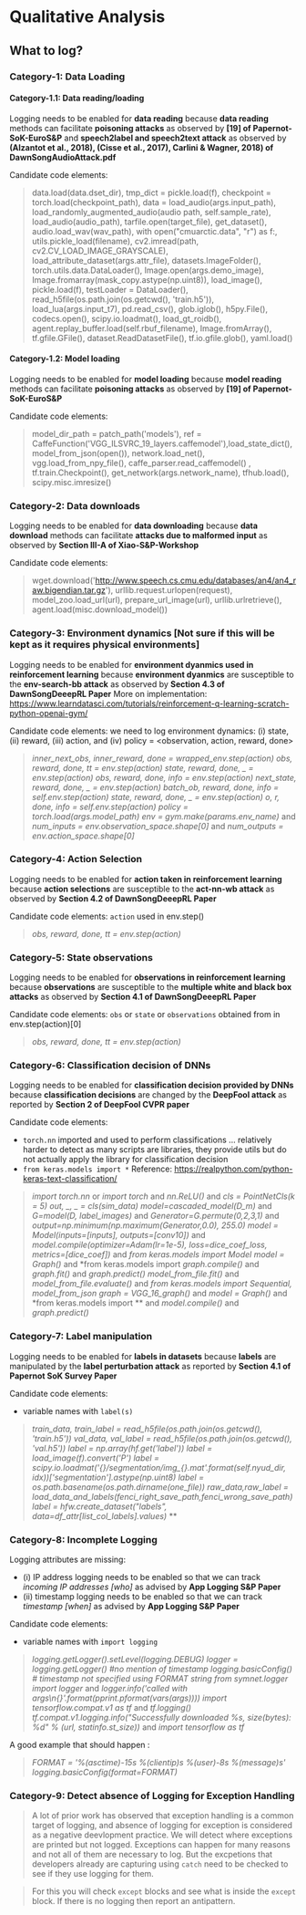 # Qualitative Analysis 

## What to log? 

### Category-1: Data Loading 

#### Category-1.1: Data reading/loading  

Logging needs to be enabled for **data reading** because **data reading** methods can facilitate **poisoning attacks** as observed by **[19] of Papernot-SoK-EuroS&P** and **speech2label and speech2text attack** as observed by **(Alzantot et al., 2018), (Cisse et al., 2017), Carlini & Wagner, 2018) of DawnSongAudioAttack.pdf**

Candidate code elements: 

> data.load(data.dset_dir), tmp_dict = pickle.load(f), checkpoint = torch.load(checkpoint_path), data = load_audio(args.input_path), load_randomly_augmented_audio(audio path, self.sample_rate), load_audio(audio_path), tarfile.open(target_file), get_dataset(), audio.load_wav(wav_path), with open("cmuarctic.data", "r") as f:, utils.pickle_load(filename), cv2.imread(path, cv2.CV_LOAD_IMAGE_GRAYSCALE), load_attribute_dataset(args.attr_file), datasets.ImageFolder(), torch.utils.data.DataLoader(), Image.open(args.demo_image), Image.fromarray(mask_copy.astype(np.uint8)), load_image(), pickle.load(f), testLoader = DataLoader(), read_h5file(os.path.join(os.getcwd(), 'train.h5')), load_lua(args.input_t7), pd.read_csv(), glob.iglob(), h5py.File(), codecs.open(), scipy.io.loadmat(), load_gt_roidb(), agent.replay_buffer.load(self.rbuf_filename), Image.fromArray(), tf.gfile.GFile(), dataset.ReadDatasetFile(), tf.io.gfile.glob(), yaml.load()

#### Category-1.2: Model loading 

Logging needs to be enabled for **model loading** because **model reading** methods can facilitate **poisoning attacks** as observed by **[19] of Papernot-SoK-EuroS&P**

Candidate code elements:

> model_dir_path = patch_path('models'), ref = CaffeFunction('VGG_ILSVRC_19_layers.caffemodel'),load_state_dict(), model_from_json(open()), network.load_net(), vgg.load_from_npy_file(), caffe_parser.read_caffemodel() , tf.train.Checkpoint(), get_network(args.network_name), tfhub.load(), scipy.misc.imresize()


### Category-2: Data  downloads 

Logging needs to be enabled for **data downloading** because **data download** methods can facilitate **attacks due to malformed input** as observed by **Section III-A of Xiao-S&P-Workshop** 

Candidate code elements: 

> wget.download('http://www.speech.cs.cmu.edu/databases/an4/an4_raw.bigendian.tar.gz'), urllib.request.urlopen(request), model_zoo.load_url(url), prepare_url_image(url), urllib.urlretrieve(), agent.load(misc.download_model())




### Category-3: Environment dynamics [Not sure if this will be kept as it requires physical environments]

Logging needs to be enabled for **environment dyanmics used in reinforcement learning** because **environment dyanmics** are susceptible to the **env-search-bb attack** as observed by **Section 4.3 of DawnSongDeeepRL Paper** 
More on implementation: https://www.learndatasci.com/tutorials/reinforcement-q-learning-scratch-python-openai-gym/

Candidate code elements: we need to log environment dynamics: (i) state, (ii) reward, (iii) action, and (iv) policy = <observation, action, reward, done>

> *inner_next_obs, inner_reward, done = wrapped_env.step(action)*
> *obs, reward, done, tt = env.step(action)* 
> *state, reward, done, _ = env.step(action)*
> *obs, reward, done, info = env.step(action)* 
> *next_state, reward, done, _ = env.step(action)* 
> *batch_ob, reward, done, info = self.env.step(action)* 
> *state, reward, done, _ = env.step(action)*
> *o, r, done, info = self.env.step(action)* 
> *policy = torch.load(args.model_path)* 
> *env = gym.make(params.env_name)* and *num_inputs = env.observation_space.shape[0]* and *num_outputs = env.action_space.shape[0]*


### Category-4: Action Selection 

Logging needs to be enabled for **action taken in reinforcement learning** because **action selections** are susceptible to the **act-nn-wb attack** as observed by **Section 4.2 of DawnSongDeeepRL Paper** 

Candidate code elements: `action` used in env.step()

> *obs, reward, done, tt = env.step(action)* 

### Category-5: State observations 

Logging needs to be enabled for **observations in reinforcement learning** because **observations** are susceptible to the **multiple white and black box attacks** as observed by **Section 4.1 of DawnSongDeeepRL Paper** 

Candidate code elements: `obs` or `state` or `observations` obtained from in env.step(action)[0]

> *obs, reward, done, tt = env.step(action)* 



### Category-6: Classification decision of DNNs

Logging needs to be enabled for **classification decision provided by DNNs** because **classification decisions** are changed by the **DeepFool attack** as reported by **Section 2 of DeepFool CVPR paper** 

Candidate code elements:
-  `torch.nn` imported and used to perform classifications ... relatively harder to detect as many scripts are libraries, they provide utils but do not actually apply the library for classification decision 
- `from keras.models import *` Reference: https://realpython.com/python-keras-text-classification/ 


> *import torch.nn* or *import torch* and *nn.ReLU()* and *cls = PointNetCls(k = 5)* *out, _, _ = cls(sim_data)*
> *model=cascaded_model(D_m)* and *G=model(D, label_images)* and *Generator=G.permute(0,2,3,1)* and *output=np.minimum(np.maximum(Generator,0.0), 255.0)*
> *model = Model(inputs=[inputs], outputs=[conv10])* and *model.compile(optimizer=Adam(lr=1e-5), loss=dice_coef_loss, metrics=[dice_coef])* and *from keras.models import Model*
> *model = Graph()* and *from keras.models import *graph.compile()* and *graph.fit()* and *graph.predict()* 
> *model_from_file.fit()* and *model_from_file.evaluate()* and *from keras.models import Sequential, model_from_json*
> *graph = VGG_16_graph()* and *model = Graph()* and *from keras.models import ** and *model.compile()* and *graph.predict()* 




### Category-7: Label manipulation 

Logging needs to be enabled for **labels in datasets** because **labels** are manipulated by the **label perturbation attack** as reported by **Section 4.1 of Papernot SoK Survey Paper** 

Candidate code elements:
- variable names with `label(s)` 


> *train_data, train_label = read_h5file(os.path.join(os.getcwd(), 'train.h5'))*
> *val_data, val_label = read_h5file(os.path.join(os.getcwd(), 'val.h5'))*
> *label = np.array(hf.get('label'))* 
> *label = load_image(f).convert('P')* 
> *label = scipy.io.loadmat('{}/segmentation/img_{}.mat'.format(self.nyud_dir, idx))['segmentation'].astype(np.uint8)* 
> *label = os.path.basename(os.path.dirname(one_file))* 
> *raw_data,raw_label = load_data_and_labels(fenci_right_save_path,fenci_wrong_save_path)*
> *label = hfw.create_dataset("labels", data=df_attr[list_col_labels].values)*
> **



### Category-8: Incomplete Logging 

Logging attributes are missing: 
- (i) IP address logging needs to be enabled so that we can track *incoming IP addresses [who]* as advised by **App Logging S&P Paper** 
- (ii) timestamp logging needs to be enabled so that we can track *timestamp [when]* as advised by **App Logging S&P Paper** 

Candidate code elements:
- variable names with `import logging` 


> *logging.getLogger().setLevel(logging.DEBUG)*
> *logger = logging.getLogger() #no mention of timestamp*
> *logging.basicConfig() # timestamp not specified using FORMAT string*
> *from symnet.logger import logger* and *logger.info('called with args\n{}'.format(pprint.pformat(vars(args))))* 
> *import tensorflow.compat.v1 as tf* and *tf.logging()* 
> *tf.compat.v1.logging.info("Successfully downloaded %s, size(bytes): %d" % (url, statinfo.st_size))* and *import tensorflow as tf*
> 

A good example that should happen : 
> *FORMAT = '%(asctime)-15s %(clientip)s %(user)-8s %(message)s'  logging.basicConfig(format=FORMAT)*




### Category-9: Detect absence of Logging for Exception Handling 

> A lot of prior work has observed that exception handling is a common target of 
logging, and absence of logging for exception is considered as a negative deevlopment practice. We will detect where exceptions are printed but not logged. Exceptions can happen for many reasons and not all of them are necessary to log. But the excpetions that developers already are capturing using `catch` need to be checked to see if they use logging for them. 

> For this you will check `except` blocks and see what is inside the `except` block. If there is no logging then report an antipattern. 